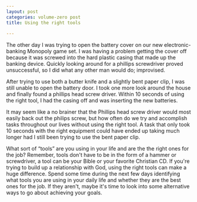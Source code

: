 ```yaml
---
layout: post
categories: volume-zero post
title: Using the right tools
  
---
```



The other day I was trying to open the battery cover on our new electronic-banking Monopoly game set. I was having a problem getting the cover off because it was screwed into the hard plastic casing that made up the banking device. Quickly looking around for a phillips screwdriver proved unsuccessful, so I did what any other man would do; improvised.

After trying to use both a butter knife and a slightly bent paper clip, I was still unable to open the battery door. I took one more look around the house and finally found a phillips head screw driver. Within 10 seconds of using the right tool, I had the casing off and was inserting the new batteries.

It may seem like a no brainer that the Phillips head screw driver would most easily back out the philips screw, but how often do we try and accomplish tasks throughout our lives without using the right tool. A task that only took 10 seconds with the right equipment could have ended up taking much longer had I still been trying to use the bent paper clip.

What sort of “tools” are you using in your life and are the the right ones for the job? Remember, tools don't have to be in the form of a hammer or screwdriver, a tool can be your Bible or your favorite Christian CD. If you're trying to build up a relationship with God, using the right tools can make a huge difference. Spend some time during the next few days identifying what tools you are using in your daily life and whether they are the best ones for the job. If they aren't, maybe it's time to look into some alternative ways to go about achieving your goals.
